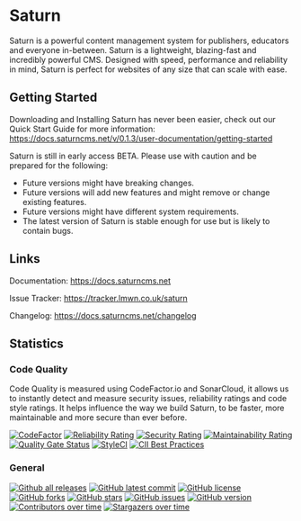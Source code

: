 # Saturn
Saturn is a powerful content management system for publishers, educators and everyone in-between. Saturn is a lightweight, blazing-fast and incredibly powerful CMS. Designed with speed, performance and reliability in mind, Saturn is perfect for websites of any size that can scale with ease.

## Getting Started
Downloading and Installing Saturn has never been easier, check out our Quick Start Guide for more information: https://docs.saturncms.net/v/0.1.3/user-documentation/getting-started

Saturn is still in early access BETA. Please use with caution and be prepared for the following:
- Future versions might have breaking changes.
- Future versions will add new features and might remove or change existing features.
- Future versions might have different system requirements.
- The latest version of Saturn is stable enough for use but is likely to contain bugs.

## Links
Documentation: https://docs.saturncms.net

Issue Tracker: https://tracker.lmwn.co.uk/saturn

Changelog: https://docs.saturncms.net/changelog

## Statistics
### Code Quality
Code Quality is measured using CodeFactor.io and SonarCloud, it allows us to instantly detect and measure security issues, reliability ratings and code style ratings. It helps influence the way we build Saturn, to be faster, more maintainable and more secure than ever before.

[![CodeFactor](https://www.codefactor.io/repository/github/lmwnweb/saturn/badge?s=f64b48d218619ac47c05eea3e8f85106d1fb4c9c)](https://www.codefactor.io/repository/github/lmwnweb/saturn)
[![Reliability Rating](https://sonarcloud.io/api/project_badges/measure?project=LMWNWeb_Saturn&metric=reliability_rating)](https://sonarcloud.io/dashboard?id=LMWNWeb_Saturn)
[![Security Rating](https://sonarcloud.io/api/project_badges/measure?project=LMWNWeb_Saturn&metric=security_rating)](https://sonarcloud.io/dashboard?id=LMWNWeb_Saturn)
[![Maintainability Rating](https://sonarcloud.io/api/project_badges/measure?project=LMWNWeb_Saturn&metric=sqale_rating)](https://sonarcloud.io/dashboard?id=LMWNWeb_Saturn)
[![Quality Gate Status](https://sonarcloud.io/api/project_badges/measure?project=LMWNWeb_Saturn&metric=alert_status)](https://sonarcloud.io/dashboard?id=LMWNWeb_Saturn)
[![StyleCI](https://github.styleci.io/repos/374477121/shield?branch=master)](https://github.styleci.io/repos/374477121?branch=master)
[![CII Best Practices](https://bestpractices.coreinfrastructure.org/projects/5217/badge)](https://bestpractices.coreinfrastructure.org/projects/5217)
### General
[![Github all releases](https://img.shields.io/github/downloads/LMWNWeb/Saturn/total.svg)](https://GitHub.com/LMWNWeb/Saturn/releases/)
[![GitHub latest commit](https://badgen.net/github/last-commit/LMWNWeb/Saturn)](https://GitHub.com/LMWNWeb/Saturn/commit/)
[![GitHub license](https://badgen.net/github/license/LMWNWeb/Saturn)](https://github.com/LMWNWeb/Saturn/blob/master/LICENSE)
[![GitHub forks](https://badgen.net/github/forks/LMWNWeb/Saturn/)](https://GitHub.com/LMWNWeb/Saturn/network/)
[![GitHub stars](https://badgen.net/github/stars/LMWNWeb/Saturn/)](https://GitHub.com/LMWNWeb/Saturn/stargazers/)
[![GitHub issues](https://badgen.net/github/issues/LMWNWeb/Saturn/)](https://GitHub.com/LMWNWeb/Saturn/issues/)
[![GitHub version](https://badge.fury.io/gh/LMWNWeb%2FSaturn.svg)](https://github.com/LMWNWeb/Saturn)
[![Contributors over time](https://contributor-graph-api.apiseven.com/contributors-svg?chart=contributorOverTime&repo=LMWNWeb/Saturn)](https://www.apiseven.com/en/contributor-graph?chart=contributorOverTime&repo=LMWNWeb/Saturn)
[![Stargazers over time](https://starchart.cc/LMWNWeb/Saturn.svg)](https://starchart.cc/LMWNWeb/Saturn)
